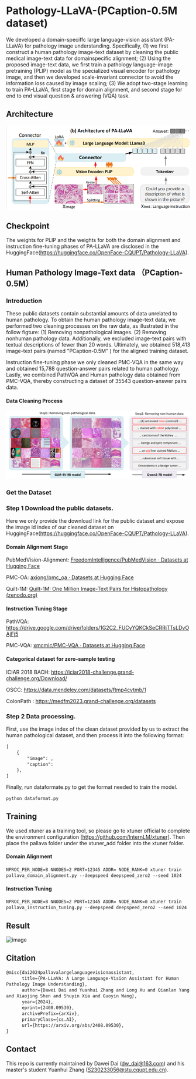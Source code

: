 # Pathology-LLaVA-(PCaption-0.5M dataset) 

We developed a domain-speciffc large language-vision assistant (PA-LLaVA) for pathology image understanding. Specifically, (1) we first construct a human pathology image-text dataset by cleaning the public medical image-text data for domainspecific alignment; (2) Using the proposed image-text data, we first train a pathology language-image pretraining (PLIP) model as the specialized visual encoder for pathology image, and then we developed scale-invariant connector to avoid the information loss caused by image scaling; (3) We adopt two-stage learning to train PA-LLaVA, first stage for domain alignment, and second stage for end to end visual question & answering (VQA) task.

## Architecture

![image](https://github.com/ddw2AIGROUP2CQUPT/PA-LLaVA/blob/main/Architecture.png)

## Checkpoint

The weights for PLIP and the weights for both the domain alignment and instruction fine-tuning phases of PA-LLaVA are disclosed in the HuggingFace(https://huggingface.co/OpenFace-CQUPT/Pathology-LLaVA).

## Human Pathology Image-Text data （PCaption-0.5M）

### Introduction
These public datasets contain substantial amounts of data unrelated to human pathology. To obtain the human pathology image-text data, we performed two cleaning processes on the raw data, as illustrated in the follow figture: (1) Removing nonpathological images. (2) Removing nonhuman pathology data. Additionally, we excluded image-text pairs with textual descriptions of fewer than 20 words. Ultimately, we obtained 518,413 image-text pairs (named "PCaption-0.5M" ) for the aligned training dataset.

Instruction fine-tuning phase we only cleaned PMC-VQA in the same way and obtained 15,788 question-answer pairs related to human pathology. Lastly, we combined PathVQA and Human pathology data obtained from PMC-VQA, thereby constructing a dataset of 35543 question-answer pairs data.

#### Data Cleaning Process

![image](https://github.com/ddw2AIGROUP2CQUPT/PA-LLaVA/blob/main/DataCleanProcess.png)

### Get the Dataset

### Step 1 Download the public datasets.
Here we only provide the download link for the public dataset and expose the image id index of our cleaned dataset on HuggingFace(https://huggingface.co/OpenFace-CQUPT/Pathology-LLaVA).
#### Domain Alignment Stage

PubMedVision-Alignment: [FreedomIntelligence/PubMedVision · Datasets at Hugging Face](https://huggingface.co/datasets/FreedomIntelligence/PubMedVision)

PMC-OA: [axiong/pmc_oa · Datasets at Hugging Face](https://huggingface.co/datasets/axiong/pmc_oa)

Quilt-1M: [Quilt-1M: One Million Image-Text Pairs for Histopathology (zenodo.org)](https://zenodo.org/records/8239942)


#### Instruction Tuning Stage

PathVQA: https://drive.google.com/drive/folders/1G2C2_FUCyYQKCkSeCRRiTTsLDvOAjFj5

PMC-VQA: [xmcmic/PMC-VQA · Datasets at Hugging Face](https://huggingface.co/datasets/xmcmic/PMC-VQA)


#### Categorical dataset for zero-sample testing

ICIAR 2018 BACH: https://iciar2018-challenge.grand-challenge.org/Download/

OSCC: https://data.mendeley.com/datasets/ftmp4cvtmb/1 

ColonPath : https://medfm2023.grand-challenge.org/datasets


### Step 2 Data processing.
First, use the image index of the clean dataset provided by us to extract the human pathological dataset, and then process it into the following format:
```
[
	{
		"image": ,
		"caption": 
	},
]
```

Finally, run dataformate.py to get the format needed to train the model.
```
python dataformat.py
```


## Training

We used xtuner as a training tool, so please go to xtuner official to complete the environment configuration [https://github.com/InternLM/xtuner]. Then place the pallava folder under the xtuner_add folder into the xtuner folder.


#### Domain Alignment
```
NPROC_PER_NODE=8 NNODES=2 PORT=12345 ADDR= NODE_RANK=0 xtuner train pallava_domain_alignment.py --deepspeed deepspeed_zero2 --seed 1024
```

#### Instruction Tuning
```
NPROC_PER_NODE=8 NNODES=2 PORT=12345 ADDR= NODE_RANK=0 xtuner train pallava_instruction_tuning.py --deepspeed deepspeed_zero2 --seed 1024
```

## Result
![image](https://github.com/user-attachments/assets/374027f5-bb3e-4a8e-ab25-d46aa328b908)

## Citation
```
@misc{dai2024pallavalargelanguagevisionassistant,
      title={PA-LLaVA: A Large Language-Vision Assistant for Human Pathology Image Understanding}, 
      author={Dawei Dai and Yuanhui Zhang and Long Xu and Qianlan Yang and Xiaojing Shen and Shuyin Xia and Guoyin Wang},
      year={2024},
      eprint={2408.09530},
      archivePrefix={arXiv},
      primaryClass={cs.AI},
      url={https://arxiv.org/abs/2408.09530}, 
}
```
## Contact
This repo is currently maintained by Dawei Dai (dw_dai@163.com) and his master's student Yuanhui Zhang (S230233056@stu.cqupt.edu.cn).


